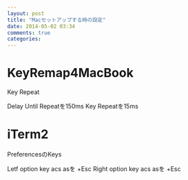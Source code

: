 ```yaml
---
layout: post
title: "Macセットアップする時の設定"
date: 2014-05-02 03:34
comments: true
categories:
---
```


# KeyRemap4MacBook

Key Repeat

Delay Until Repeatを150ms
Key Repeatを15ms

# iTerm2

PreferencesのKeys

Letf option key acs asを +Esc
Right option key acs asを +Esc
